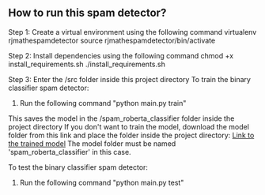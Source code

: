 ## How to run this spam detector?

Step 1: Create a virtual environment using the following command
virtualenv rjmathespamdetector
source rjmathespamdetector/bin/activate

Step 2: Install dependencies using the following command
chmod +x install_requirements.sh
./install_requirements.sh

Step 3: Enter the /src folder inside this project directory
To train the binary classifier spam detector:
1. Run the following command
"python main.py train"

This saves the model in the /spam_roberta_classifier folder inside the project directory
If you don't want to train the model, download the model folder from this link and place the folder inside
the project directory: [Link to the trained model](https://drive.google.com/drive/folders/1dFnp03bJkkXDU1QbCTh3vm2dCfOIoV7X?usp=sharing)
The model folder must be named 'spam_roberta_classifier' in this case.

To test the binary classifier spam detector:
1. Run the following command
"python main.py test"


